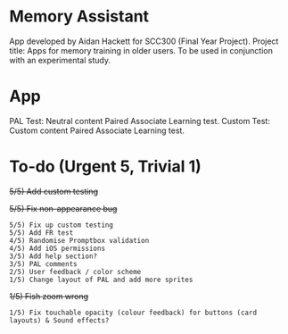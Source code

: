 Memory Assistant
========================================
App developed by Aidan Hackett for SCC300 (Final Year Project).
Project title: Apps for memory training in older users.
To be used in conjunction with an experimental study.

App
=== 
PAL Test: Neutral content Paired Associate Learning test.
Custom Test: Custom content Paired Associate Learning test.

To-do (Urgent 5, Trivial 1)
======
~~5/5) Add custom testing~~

~~5/5) Fix non-appearance bug~~ 
    
    5/5) Fix up custom testing 
    5/5) Add FR test 
    4/5) Randomise Promptbox validation
    4/5) Add iOS permissions
    3/5) Add help section?
    3/5) PAL comments
    2/5) User feedback / color scheme  
    1/5) Change layout of PAL and add more sprites 
    
~~1/5) Fish zoom wrong~~
    
    1/5) Fix touchable opacity (colour feedback) for buttons (card layouts) & Sound effects?
    


